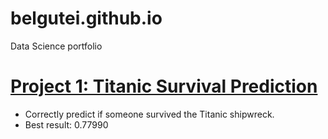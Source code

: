 # belgutei.github.io

Data Science portfolio
# [Project 1: Titanic Survival Prediction](https://github.com/belguteie/projects/blob/master/Titanic%20-%20Machine%20Learning.ipynb) 
* Correctly predict if someone survived the Titanic shipwreck. 
* Best result: 0.77990
